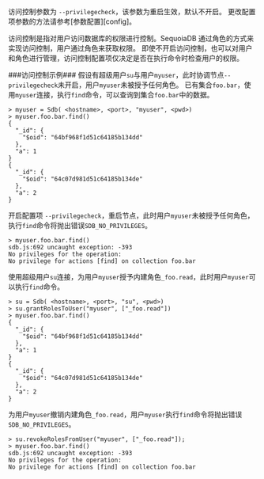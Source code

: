 
访问控制参数为 `--privilegecheck`，该参数为重启生效，默认不开启。
更改配置项参数的方法请参考[参数配置][config]。

访问控制是指对用户访问数据库的权限进行控制。SequoiaDB 通过角色的方式来实现访问控制，用户通过角色来获取权限。
即使不开启访问控制，也可以对用户和角色进行管理，访问控制配置项仅决定是否在执行命令时检查用户的权限。

###访问控制示例###
假设有超级用户`su`与用户`myuser`，此时协调节点`--privilegecheck`未开启，用户`myuser`未被授予任何角色。
已有集合`foo.bar`，使用`myuser`连接，执行`find`命令，可以查询到集合`foo.bar`中的数据。

```lang-javascript
> myuser = Sdb( <hostname>, <port>, "myuser", <pwd>)
> myuser.foo.bar.find()
{
  "_id": {
    "$oid": "64bf968f1d51c64185b134dd"
  },
  "a": 1
}
{
  "_id": {
    "$oid": "64c07d981d51c64185b134de"
  },
  "a": 2
}
```

开启配置项 `--privilegecheck`，重启节点，此时用户`myuser`未被授予任何角色，执行`find`命令将抛出错误`SDB_NO_PRIVILEGES`。

```lang-javascript
> myuser.foo.bar.find()
sdb.js:692 uncaught exception: -393
No privileges for the operation:
No privilege for actions [find] on collection foo.bar
```

使用超级用户`su`连接，为用户`myuser`授予内建角色`_foo.read`，此时用户`myuser`可以执行`find`命令。

```lang-javascript
> su = Sdb( <hostname>, <port>, "su", <pwd>)
> su.grantRolesToUser("myuser", ["_foo.read"])
> myuser.foo.bar.find()
{
  "_id": {
    "$oid": "64bf968f1d51c64185b134dd"
  },
  "a": 1
}
{
  "_id": {
    "$oid": "64c07d981d51c64185b134de"
  },
  "a": 2
}
```

为用户`myuser`撤销内建角色`_foo.read`，用户`myuser`执行`find`命令将抛出错误`SDB_NO_PRIVILEGES`。

```lang-javascript
> su.revokeRolesFromUser("myuser", ["_foo.read"]);
> myuser.foo.bar.find()
sdb.js:692 uncaught exception: -393
No privileges for the operation:
No privilege for actions [find] on collection foo.bar
```


[^_^]:
    本文使用的所有引用和链接
[config]:manual/Distributed_Engine/Maintainance/Database_Configuration/configuration_parameters.md